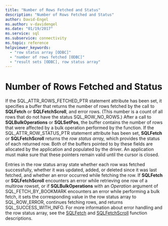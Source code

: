 ```yaml
---
title: "Number of Rows Fetched and Status"
description: "Number of Rows Fetched and Status"
author: David-Engel
ms.author: v-davidengel
ms.date: "01/19/2017"
ms.service: sql
ms.subservice: connectivity
ms.topic: reference
helpviewer_keywords:
  - "row status array [ODBC]"
  - "number of rows fetched [ODBC]"
  - "result sets [ODBC], row status array"
---
```

# Number of Rows Fetched and Status
If the SQL_ATTR_ROWS_FETCHED_PTR statement attribute has been set, it specifies a buffer that returns the number of rows fetched by the call to **SQLFetch** or **SQLFetchScroll**, and error rows. (This number is a count of all rows that do not have the status SQL_ROW_NO_ROWS.) After a call to **SQLBulkOperations** or **SQLSetPos**, the buffer contains the number of rows that were affected by a bulk operation performed by the function. If the SQL_ATTR_ROW_STATUS_PTR statement attribute has been set, **SQLFetch** or **SQLFetchScroll** returns the *row status array,* which provides the status of each returned row. Both of the buffers pointed to by these fields are allocated by the application and populated by the driver. An application must make sure that these pointers remain valid until the cursor is closed.  
  
 Entries in the row status array state whether each row was fetched successfully, whether it was updated, added, or deleted since it was last fetched, and whether an error occurred while fetching the row. If **SQLFetch** or **SQLFetchScroll** encounters an error while retrieving one row of a multirow rowset, or if **SQLBulkOperations** with an *Operation* argument of SQL_FETCH_BY_BOOKMARK encounters an error while performing a bulk fetch, it sets the corresponding value in the row status array to SQL_ROW_ERROR, continues fetching rows, and returns SQL_SUCCESS_WITH_INFO. For more information about error handling and the row status array, see the [SQLFetch](../../../odbc/reference/syntax/sqlfetch-function.md) and [SQLFetchScroll](../../../odbc/reference/syntax/sqlfetchscroll-function.md) function descriptions.

